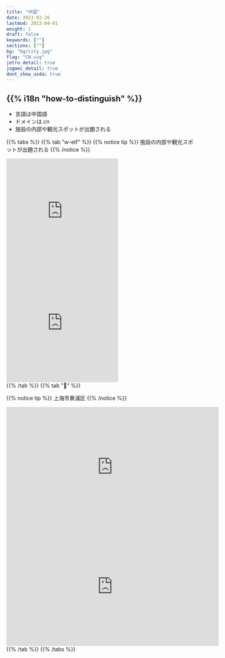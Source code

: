 ```yaml
---
title: "中国"
date: 2023-02-26
lastmod: 2023-04-01
weight: 1
draft: false
keywords: [""]
sections: [""]
bg: "bg/city.jpg"
flag: "CN.svg"
jetro_detail: true
jogmec_detail: true
dont_show_usda: true
---
```


<div class="main-desciption country-description">
    <h2 class="section-title">{{% i18n "how-to-distinguish" %}}</h2>
    <ul class="rule-list">
        <li>言語は<span class="quiz">中国語</span></li>
        <li>ドメインは<span class="quiz">.cn</span></li>
        <li>施設の内部や観光スポットが出題される</li>
    </ul>
</div>


{{% tabs  %}}
{{% tab "w-etf" %}}
{{% notice tip %}}
施設の内部や観光スポットが出題される
{{% /notice %}}
<div class="googlemap-if">
<iframe src="https://www.google.com/maps/embed?pb=!4v1683570565199!6m8!1m7!1scNmNjn-4yj4AAAREq-bSdA!2m2!1d39.9148389360087!2d116.3968273678854!3f43.71264818096367!4f7.368632878580286!5f0.7820865974627469" width="295" height="295" style="border:0;" allowfullscreen="" loading="lazy" referrerpolicy="no-referrer-when-downgrade"></iframe>
<iframe src="https://www.google.com/maps/embed?pb=!4v1683570841801!6m8!1m7!1s65Mla_SjrQ8AAAAGOzDcqA!2m2!1d36.8014238266568!2d117.8407275629108!3f87.41081929778285!4f5.374436100722846!5f0.4000000000000002" width="295" height="295" style="border:0;" allowfullscreen="" loading="lazy" referrerpolicy="no-referrer-when-downgrade"></iframe>
</div>
{{% /tab %}}
{{% tab "🎵" %}}

{{% notice tip %}}
<span class="quiz">上海市黄浦区</span>
{{% /notice %}}

<div class="googlemap-if">
<iframe width="560" height="315" src="https://www.youtube.com/embed/-LZxk09LNaM?start=11" title="YouTube video player" frameborder="0" allow="accelerometer; autoplay; clipboard-write; encrypted-media; gyroscope; picture-in-picture; web-share" allowfullscreen></iframe></div>
<div class="googlemap-if">
<iframe width="560" height="315" src="https://www.youtube.com/embed/zy8vTMJtJOQ" title="YouTube video player" frameborder="0" allow="accelerometer; autoplay; clipboard-write; encrypted-media; gyroscope; picture-in-picture; web-share" allowfullscreen></iframe>
</div>
{{% /tab %}}
{{% /tabs %}}
